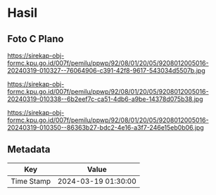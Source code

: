 # Hasil

## Foto C Plano

https://sirekap-obj-formc.kpu.go.id/007f/pemilu/ppwp/92/08/01/20/05/9208012005016-20240319-010327--76064906-c391-42f8-9617-543034d5507b.jpg

https://sirekap-obj-formc.kpu.go.id/007f/pemilu/ppwp/92/08/01/20/05/9208012005016-20240319-010338--6b2eef7c-ca51-4db6-a9be-14378d075b38.jpg

https://sirekap-obj-formc.kpu.go.id/007f/pemilu/ppwp/92/08/01/20/05/9208012005016-20240319-010350--86363b27-bdc2-4e16-a3f7-246e15eb0b06.jpg


## Metadata

| Key        | Value               |
| ---------- | ------------------- |
| Time Stamp | 2024-03-19 01:30:00 |



